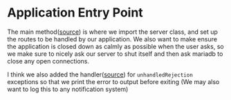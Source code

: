 # Application Entry Point

The main method([source](../file/src/entry.js.html#lineNumber47)) is where we import the server class, and set up the routes to
be handled by our application. We also want to make ensure the application is closed down as calmly as
possible when the user asks, so we make sure to nicely ask our server to shut itself and then ask mariadb to
close any open connections.

I think we also added the handler([source](../file/src/entry.js.html#lineNumber83)) for `unhandledRejection`
exceptions so that we print the error to output before exiting (We may also want to log this to any
notification system)
